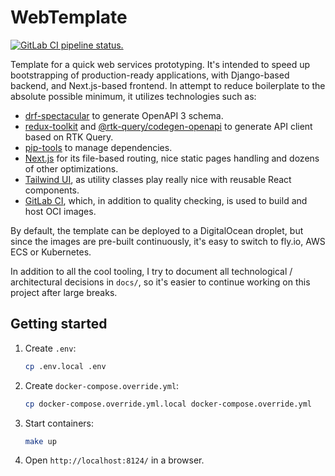 # WebTemplate

[![GitLab CI pipeline status.][pipeline-image]][pipeline-url]

Template for a quick web services prototyping. It's intended to speed up bootstrapping
of production-ready applications, with Django-based backend, and Next.js-based frontend.
In attempt to reduce boilerplate to the absolute possible minimum, it utilizes technologies such as:

- [drf-spectacular](https://github.com/tfranzel/drf-spectacular) to generate OpenAPI 3 schema.
- [redux-toolkit](https://github.com/reduxjs/redux-toolkit) and [@rtk-query/codegen-openapi](https://redux-toolkit.js.org/rtk-query/usage/code-generation#openapi) to generate API client based on RTK Query.
- [pip-tools](https://github.com/jazzband/pip-tools) to manage dependencies.
- [Next.js](https://nextjs.org/) for its file-based routing, nice static pages handling and dozens of other optimizations.
- [Tailwind UI](https://tailwindui.com), as utility classes play really nice with reusable React components.
- [GitLab CI](https://docs.gitlab.com/ee/ci/), which, in addition to quality checking, is used to build and host OCI images.

By default, the template can be deployed to a DigitalOcean droplet, but since the images are pre-built continuously, it's easy to switch to fly.io, AWS ECS or Kubernetes.

In addition to all the cool tooling, I try to document all technological / architectural decisions in `docs/`, so it's easier
to continue working on this project after large breaks.

## Getting started

1. Create `.env`:

    ```bash
    cp .env.local .env
    ```

1. Create `docker-compose.override.yml`:

    ```bash
    cp docker-compose.override.yml.local docker-compose.override.yml
    ```

1. Start containers:

    ```bash
    make up
    ```

1. Open `http://localhost:8124/` in a browser.

<!-- Badges -->

[pipeline-image]: https://gitlab.com/0x29a/web_template/badges/master/pipeline.svg
[pipeline-url]: https://gitlab.com/0x29a/web_template/-/pipelines

